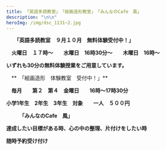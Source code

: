 ```yaml
---
title: 「英語多読教室」　「絵画造形教室」　「みんなのCafe　風」
description: "\n\n"
heroImg: /img/dsc_1131~2.jpg
---
```

　　**「英語多読教室　９月１０月　無料体験受付中！」**



　**火曜日　１７時～　　水曜日　16時30分～　　木曜日　16時～**　　

**いずれも30分の無料体験授業をご用意しています。**

　**　「絵画造形　体験教室　受付中！」**

　**毎月　　第２　第４　金曜日　　16時～17時30分**

**小学1年生　2年生　3年生　対象　　一人　５００円**

　　　**「みんなのCafe　風」**

**達成したい目標がある時、心の中の整理、片付けをしたい時**

**随時予約受け付け**